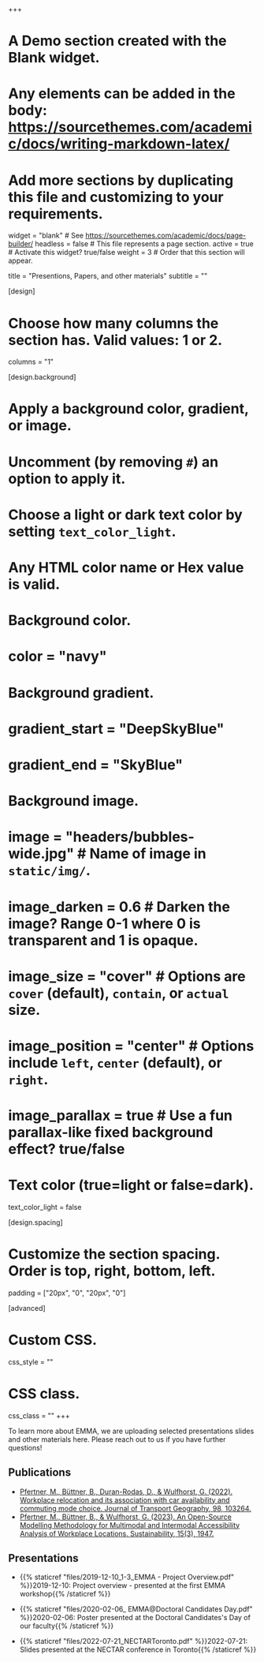 +++
# A Demo section created with the Blank widget.
# Any elements can be added in the body: https://sourcethemes.com/academic/docs/writing-markdown-latex/
# Add more sections by duplicating this file and customizing to your requirements.

widget = "blank"  # See https://sourcethemes.com/academic/docs/page-builder/
headless = false  # This file represents a page section.
active = true  # Activate this widget? true/false
weight = 3  # Order that this section will appear.

title = "Presentions, Papers, and other materials"
subtitle = ""

[design]
  # Choose how many columns the section has. Valid values: 1 or 2.
  columns = "1"

[design.background]
  # Apply a background color, gradient, or image.
  #   Uncomment (by removing `#`) an option to apply it.
  #   Choose a light or dark text color by setting `text_color_light`.
  #   Any HTML color name or Hex value is valid.

  # Background color.
  # color = "navy"
  
  # Background gradient.
  # gradient_start = "DeepSkyBlue"
  # gradient_end = "SkyBlue"
  
  # Background image.
  # image = "headers/bubbles-wide.jpg"  # Name of image in `static/img/`.
  # image_darken = 0.6  # Darken the image? Range 0-1 where 0 is transparent and 1 is opaque.
  # image_size = "cover"  #  Options are `cover` (default), `contain`, or `actual` size.
  # image_position = "center"  # Options include `left`, `center` (default), or `right`.
  # image_parallax = true  # Use a fun parallax-like fixed background effect? true/false

  # Text color (true=light or false=dark).
  text_color_light = false

[design.spacing]
  # Customize the section spacing. Order is top, right, bottom, left.
  padding = ["20px", "0", "20px", "0"]

[advanced]
 # Custom CSS. 
 css_style = ""
 
 # CSS class.
 css_class = ""
+++



To learn more about EMMA, we are uploading selected presentations slides and other materials here. Please reach out to us if you have further questions!

## Publications
- [Pfertner, M., Büttner, B., Duran-Rodas, D., & Wulfhorst, G. (2022). Workplace relocation and its association with car availability and commuting mode choice. Journal of Transport Geography, 98, 103264.](https://www.sciencedirect.com/science/article/pii/S0966692321003173)
- [Pfertner, M., Büttner, B., & Wulfhorst, G. (2023). An Open-Source Modelling Methodology for Multimodal and Intermodal Accessibility Analysis of Workplace Locations. Sustainability, 15(3), 1947.](https://www.mdpi.com/2071-1050/15/3/1947)

## Presentations
- {{% staticref "files/2019-12-10_1-3_EMMA - Project Overview.pdf" %}}2019-12-10: Project overview - presented at the first EMMA workshop{{% /staticref %}}

- {{% staticref "files/2020-02-06_ EMMA@Doctoral Candidates Day.pdf" %}}2020-02-06: Poster presented at the Doctoral Candidates's Day of our faculty{{% /staticref %}}

- {{% staticref "files/2022-07-21_NECTARToronto.pdf" %}}2022-07-21: Slides presented at the NECTAR conference in Toronto{{% /staticref %}}


